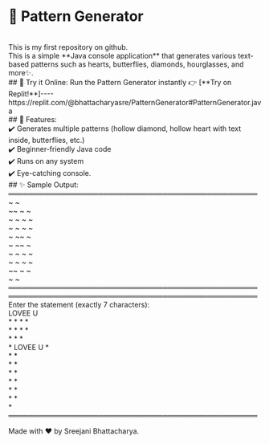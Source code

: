 # 🎨 Pattern Generator
<br>
This is my first repository on github. 
<br>
This is a simple **Java console application** that generates various text-based patterns such as hearts, butterflies, diamonds, hourglasses, and more✨.
<br>
## 🚀 Try it Online: 
Run the Pattern Generator instantly 👉 [**Try on Replit!**]----https://replit.com/@bhattacharyasre/PatternGenerator#PatternGenerator.java
<br>
## 📌 Features:
<br>
✔️ Generates multiple patterns (hollow diamond, hollow heart with text inside, butterflies, etc.)  
<br>
✔️ Beginner-friendly Java code  
<br>
✔️ Runs on any system
<br>
✔️ Eye-catching console.
<br>
## ✨ Sample Output:
<br>
══════════════════════════════════════════════════
<br>
~         ~
<br>
~~      ~ ~
<br>
~ ~    ~  ~
<br>
~  ~  ~   ~
<br>
~   ~~    ~
<br>
~   ~~    ~
<br>
~  ~  ~   ~
<br>
~ ~    ~  ~
<br>
~~      ~ ~
<br>
~         ~
<br>
══════════════════════════════════════════════════    
<br>
══════════════════════════════════════════════════
<br>
Enter the statement (exactly 7 characters):   
<br>
LOVEE U
<br>
  * *   * * 
<br>
 *   * *   *
<br>
*     *     * 
<br>
*  LOVEE U  * 
<br>
*           * 
<br>
 *         * 
<br>
  *       *
<br>
   *     *
<br>
    *   *
<br>
     * *
<br>
      *
<br>
══════════════════════════════════════════════════    
<br>

Made with ❤️ by Sreejani Bhattacharya.

